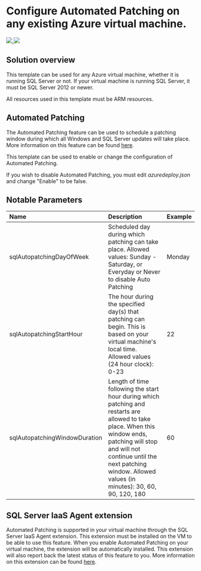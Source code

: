 # Configure Automated Patching on any existing Azure virtual machine.

<a href="https://portal.azure.com/#create/Microsoft.Template/uri/https%3A%2F%2Fraw.githubusercontent.com%2FTVDKoni%2Fazure-quickstart-templates%2Fmaster%2F101-vm-sql-existing-autopatching-update%2Fazuredeploy.json" target="_blank">
  <img src="http://azuredeploy.net/deploybutton.png"/>
</a>
<a href="http://armviz.io/#/?load=https%3A%2F%2Fraw.githubusercontent.com%2FTVDKoni%2Fazure-quickstart-templates%2Fmaster%2F101-vm-sql-existing-autopatching-update%2Fazuredeploy.json" target="_blank">
  <img src="http://armviz.io/visualizebutton.png"/>
</a>

## Solution overview

This template can be used for any Azure virtual machine, whether it is running SQL Server or not. If your virtual machine is running SQL Server, it must be SQL Server 2012 or newer.

All resources used in this template must be ARM resources.

## Automated Patching

The Automated Patching feature can be used to schedule a patching window during which all Windows and SQL Server updates will take place. More information on this feature can be found [here](https://azure.microsoft.com/en-us/documentation/articles/virtual-machines-windows-sql-automated-patching/).

This template can be used to enable or change the configuration of Automated Patching.

If you wish to disable Automated Patching, you must edit *azuredeploy.json* and change "Enable" to be false.

## Notable Parameters

|Name|Description|Example|
|:---|:---------------------|:---------------|
|sqlAutopatchingDayOfWeek|Scheduled day during which patching can take place. Allowed values: Sunday - Saturday, or Everyday or Never to disable Auto Patching|Monday|
|sqlAutopatchingStartHour|The hour during the specified day(s) that patching can begin. This is based on your virtual machine's local time. Allowed values (24 hour clock): 0-23|22|
|sqlAutopatchingWindowDuration|Length of time following the start hour during which patching and restarts are allowed to take place. When this window ends, patching will stop and will not continue until the next patching window. Allowed values (in minutes): 30, 60, 90, 120, 180|60|

## SQL Server IaaS Agent extension

Automated Patching is supported in your virtual machine through the SQL Server IaaS Agent extension. This extension must be installed on the VM to be able to use this feature. When you enable Automated Patching on your virtual machine, the extension will be automatically installed. This extension will also report back the latest status of this feature to you. More information on this extension can be found [here](https://azure.microsoft.com/en-us/documentation/articles/virtual-machines-windows-sql-server-agent-extension/).
